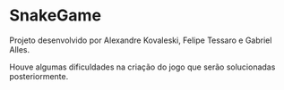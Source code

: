 # SnakeGame
Projeto desenvolvido por Alexandre Kovaleski, Felipe Tessaro e Gabriel Alles.

Houve algumas dificuldades na criação do jogo que serão solucionadas posteriormente.
